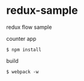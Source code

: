 # redux-sample

redux flow sample

counter app


```
$ npm install
```


build
```
$ webpack -w
```
